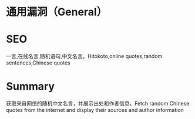 # 通用漏洞（General）
# SEO
一言,在线名言,随机语句,中文名言。Hitokoto,online quotes,random sentences,Chinese quotes
# Summary
获取来自网络的随机中文名言，并展示出处和作者信息。Fetch random Chinese quotes from the internet and display their sources and author information
